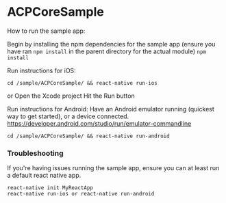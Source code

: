 # ACPCoreSample

How to run the sample app:

Begin by installing the npm dependencies for the sample app (ensure you have ran `npm install` in the parent directory for the actual module)
`npm install`

Run instructions for iOS:
```
cd /sample/ACPCoreSample/ && react-native run-ios
```
or
Open the Xcode project
Hit the Run button

Run instructions for Android:
Have an Android emulator running (quickest way to get started), or a device connected. https://developer.android.com/studio/run/emulator-commandline
```
cd /sample/ACPCoreSample/ && react-native run-android
```

### Troubleshooting

If you're having issues running the sample app, ensure you can at least run a default react native app.

```
react-native init MyReactApp
react-native run-ios or react-native run-android
```
